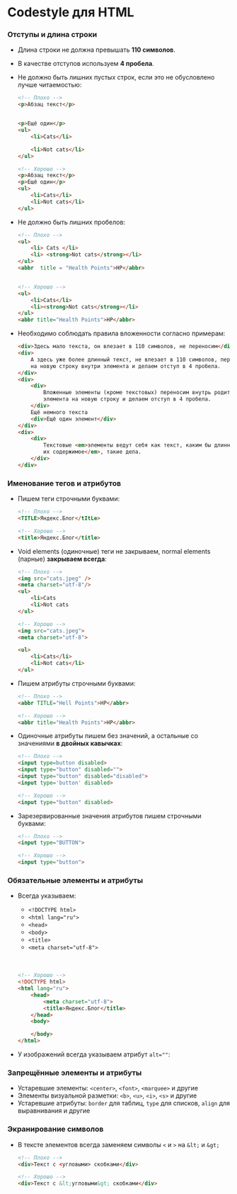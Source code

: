 # Codestyle для HTML

### Отступы и длина строки

* Длина строки не должна превышать **110 символов**.

* В качестве отступов используем **4 пробела**.

* Не должно быть лишних пустых строк, если это не обусловлено лучше читаемостью:

    ``` html
    <!-- Плохо -->
    <p>Абзац текст</p>


    <p>Ещё один</p>
    <ul>
        <li>Cats</li>

        <li>Not cats</li>
    </ul>

    <!-- Хорошо -->
    <p>Абзац текст</p>
    <p>Ещё один</p>
    <ul>
        <li>Cats</li>
        <li>Not cats</li>
    </ul>
    ```

* Не должно быть лишних пробелов:

    ``` html
    <!-- Плохо -->
    <ul>
        <li> Cats </li>
        <li> <strong>Not cats</strong></li>
    </ul>
    <abbr  title = "Health Points">HP</abbr>


    <!-- Хорошо -->
    <ul>
        <li>Cats</li>
        <li><strong>Not cats</strong></li>
    </ul>
    <abbr title="Health Points">HP</abbr>
    ```

* Необходимо соблюдать правила вложенности согласно примерам:

    ``` html
    <div>Здесь мало текста, он влезает в 110 символов, не переносим</div>
    <div>
        А здесь уже более длинный текст, не влезает в 110 символов, переносим его
        на новую строку внутри элемента и делаем отступ в 4 пробела.
    </div>
    <div>
        <div>
            Вложенные элементы (кроме текстовых) переносим внутрь родительского
            элемента на новую строку и делаем отступ в 4 пробела.
        </div>
        Ещё немного текста
        <div>Ещё один элемент</div>
    </div>
    <div>
        <div>
            Текстовые <em>элементы ведут себя как текст, каким бы длинным не было
            их содержимое</em>, такие дела.
        </div>
    </div>
    ```

### Именование тегов и атрибутов

* Пишем теги строчными буквами:

    ``` html
    <!-- Плохо -->
    <TITLE>Яндекс.Блог</tItLe>

    <!-- Хорошо -->
    <title>Яндекс.Блог</title>

    ```

* Void elements (одиночные) теги не закрываем, normal elements (парные) **закрываем всегда**:

    ``` html
    <!-- Плохо -->
    <img src="cats.jpeg" />
    <meta charset="utf-8"/>
    <ul>
        <li>Cats
        <li>Not cats
    </ul>

    <!-- Хорошо -->
    <img src="cats.jpeg">
    <meta charset="utf-8">

    <ul>
        <li>Cats</li>
        <li>Not cats</li>
    </ul>
    ```

* Пишем атрибуты строчными буквами:

    ``` html
    <!-- Плохо -->
    <abbr TITLE="Hell Points">HP</abbr>

    <!-- Хорошо -->
    <abbr title="Health Points">HP</abbr>
    ```  

* Одиночные атрибуты пишем без значений, а остальные со значениями **в двойных кавычках**:

    ``` html
    <!-- Плохо -->
    <input type=button disabled>
    <input type="button" disabled="">
    <input type="button" disabled="disabled">
    <input type='button' disabled>

    <!-- Хорошо -->
    <input type="button" disabled>
    ```  

* Зарезервированные значения атрибутов пишем строчными буквами:

    ``` html
    <!-- Плохо -->
    <input type="BUTTON">

    <!-- Хорошо -->
    <input type="button">
    ```

### Обязательные элементы и атрибуты

* Всегда указываем:

    - `<!DOCTYPE html>`
    - `<html lang="ru">`
    - `<head>`
    - `<body>`
    - `<title>`
    - `<meta charset="utf-8">`
    <br>
    <br>

    ``` html
    <!-- Хорошо -->
    <!DOCTYPE html>
    <html lang="ru">
        <head>
            <meta charset="utf-8">
            <title>Яндекс.Блог</title>
        </head>
        <body>

        </body>
    </html>
    ```

* У изображений всегда указываем атрибут `alt=""`:

### Запрещённые элементы и атрибуты

* Устаревшие элементы: `<center>`, `<font>`, `<marquee>` и другие
* Элементы визуальной разметки: `<b>`, `<u>`, `<i>`, `<s>` и другие
* Устаревшие атрибуты: `border` для таблиц, `type` для списков,
  `align` для выравнивания и другие

### Экранирование символов

* В тексте элементов всегда заменяем символы `<` и `>` на `&lt;` и `&gt;`

    ``` html
    <!-- Плохо -->
    <div>Текст с <угловыми> скобками</div>

    <!-- Хорошо -->
    <div>Текст с &lt;угловыми&gt; скобками</div>
    ```
